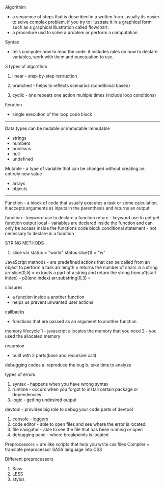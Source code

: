 Algorithim
- a sequence of steps that is described in a written form. usually its easier to solve complex problem, if you try to illustrate it in a graphical form such as a graphical illustration called flowchart.
- a procedure usd to solve a problem or perform a computation

Syntax
- tells computer how to read the code. it includes rules on how to declare variables, work with them and punctuation to use.

3 types of algorithim
1. linear - step-by-step instruction
2. branched - helps to reflects scenarios 
(conditional based)

3. cyclic - one repeats one action multiple times
(include loop conditions)

Iteration 
- single execution of the loop code block


------------------------------------------------


Data types can be mutable or immutable
Immutable
- strings
- numbers
- booleans
- null
- undefined

Mutable - a type of variable that can be changed without creating an entirely new value
- arrays
- objects


------------------------------------------------


Function - a block of code that usually executes a task or some calculation. it accepts arguments as inputs in the parenthesis
and returns an output


function - keyword use to declare a function
return - keyword use to get get function output
local - variables are declared inside the function and can only be access inside the functions code block
conditional statement - not necessary to declare in a function



STRING METHODS
1. slice
var status = "world"
status.slice(1) = "w"


JavaScript methods - are predefined actions that can be called from an object to perform a task
arr.length = returns the number of chars in a string
arr.slice(0,5) = extracts a part of a string and return the string from p1(start index) - p2(end index)
arr.substring(0,3) = 




closures
- a function inside a another function
- helps us prevent unwanted user actions

callbacks
- functions that are passed as an argument to another function


memory lifecycle
1 - javascript allocates the memory that you need
2 - you used the allocated memory
  

recursion
- built with 2 parts(base and recursive call)


debugging codes
a. reproduce the bug
b. take time to analyze 

types of errors
1. syntax - happens when you have wrong syntax
2. runtime - occurs when you forgot to install certain package or dependencies
3. logic - getting undesired output

devtool - provides big role to debug your code
parts of devtool
1. console - loggers
2. code editor - able to open files and see where the error is located
3. file navigator - able to see the file that has been runnnig or open
4. debugging pane - where breakpoints is located


Preprocessors = are like scripts that help you write css files
Compiler = translate preprocessor SASS language into CSS


Different preprocessors
1. Sass
2. LESS
3. stylus